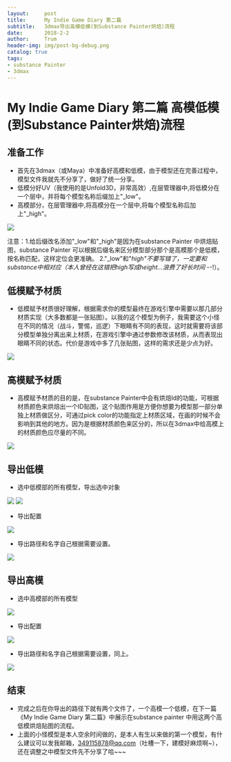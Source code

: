 ```yaml
---
layout:     post
title:      My Indie Game Diary 第二篇
subtitle:   3dmax导出高模低模(到Substance Painter烘焙)流程
date:       2018-2-2
author:     Trum
header-img: img/post-bg-debug.png
catalog: true
tags:
- substance Painter
- 3dmax
---
```


# My Indie Game Diary 第二篇 高模低模(到Substance Painter烘焙)流程

## 准备工作
- 首先在3dmax（或Maya）中准备好高模和低模，由于模型还在完善过程中，模型文件我就先不分享了，做好了统一分享。
- 低模分好UV（我使用的是Unfold3D，非常高效）,在层管理器中,将低模分在一个层中，并将每个模型名称后缀加上"_low"。
- 高模部分，在层管理器中,将高模分在一个层中,将每个模型名称后加上"_high"。

![](http://mingchuan.wang/img/MyIndieGameDiary_2/1.png)

注意：1.给后缀改名添加"_low"和"_high"是因为在substance Painter 中烘焙贴图，substance Painter 可以根据后缀名来区分模型部分那个是高模那个是低模，按名称匹配，这样定位会更准确。 
2."_low"和"_high"不要写错了，一定要和substance中相对应（本人曾经在这错把high写成height...浪费了好长时间 -_-!）。

## 低模赋予材质
- 低模赋予材质很好理解，根据需求你的模型最终在游戏引擎中需要以那几部分材质实现（大多数都是一张贴图）。以我的这个模型为例子，我需要这个小怪在不同的情况（战斗，警惕，巡逻）下眼睛有不同的表现，这时就需要将该部分模型单独分离出来上材质，在游戏引擎中通过参数修改该材质，从而表现出眼睛不同的状态。代价是游戏中多了几张贴图，这样的需求还是少点为好。

![](http://mingchuan.wang/img/MyIndieGameDiary_2/10.png)

## 高模赋予材质
- 高模赋予材质的目的是，在substance Painter中会有烘焙Id的功能，可根据材质颜色来烘焙出一个ID贴图，这个贴图作用是方便你想要为模型那一部分单独上材质做区分，可通过pick color的功能指定上材质区域，在画的时候不会影响到其他的地方。因为是根据材质颜色来区分的，所以在3dmax中给高模上的材质颜色应尽量的不同。

![](http://mingchuan.wang/img/MyIndieGameDiary_2/9.png)

## 导出低模
- 选中低模部的所有模型，导出选中对象

![](http://mingchuan.wang/img/MyIndieGameDiary_2/2.png)
![](http://mingchuan.wang/img/MyIndieGameDiary_2/3.png)

- 导出配置

![](http://mingchuan.wang/img/MyIndieGameDiary_2/4.png)

- 导出路径和名字自己根据需要设置。

![](http://mingchuan.wang/img/MyIndieGameDiary_2/5.png)

## 导出高模

- 选中高模部的所有模型

![](http://mingchuan.wang/img/MyIndieGameDiary_2/6.png)

- 导出配置

![](http://mingchuan.wang/img/MyIndieGameDiary_2/8.png)

- 导出路径和名字自己根据需要设置，同上。

![](http://mingchuan.wang/img/MyIndieGameDiary_2/7.png)

## 结束

- 完成之后在你导出的路径下就有两个文件了，一个高模一个低模，在下一篇 《My Indie Game Diary 第二篇》中展示在substance painter 中用这两个高低模烘焙贴图的流程。
- 上面的小怪模型是本人空余时间做的，是本人有生以来做的第一个模型，有什么建议可以发我邮箱，349115878@qq.com（吐槽一下，建模好麻烦啊~），还在调整之中模型文件先不分享了哈~~~

